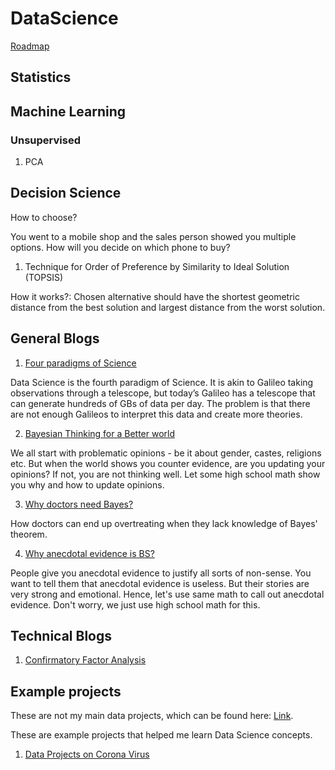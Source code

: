 # DataScience
[Roadmap](https://docs.google.com/presentation/d/1NlT3DrzPyi6k-qsVAxSYR-1G-_J618afsVAd0k4PBQc/edit?usp=sharing)
## Statistics

## Machine Learning

### Unsupervised

1. PCA

## Decision Science 

How to choose?

You went to a mobile shop and the sales person showed you multiple options. How will you decide on which phone to buy?

1. Technique for Order of Preference by Similarity to Ideal Solution (TOPSIS)

How it works?: Chosen alternative should have the shortest geometric distance from the best solution and largest distance from the worst solution.



## General Blogs
1. [Four paradigms of Science](https://dsaikrishna.wordpress.com/2021/08/29/four-paradigms-of-science/)

Data Science is the fourth paradigm of Science. It is akin to Galileo taking observations through a telescope, but today’s Galileo has a telescope that can generate hundreds of GBs of data per day. The problem is that there are not enough Galileos to interpret this data and create more theories.

2. [Bayesian Thinking for a Better world](https://d-saikrishna.github.io/Blogs/Anviksiki/bayesian-thinking.html)

 We all start with problematic opinions - be it about gender, castes, religions etc. But when the world shows you counter evidence, are you updating your opinions? If not, you are not thinking well. Let some high school math show you why and how to update opinions.

3. [Why doctors need Bayes?](https://d-saikrishna.github.io/Blogs/Anviksiki/bayes-doctor.html)

How doctors can end up overtreating when they lack knowledge of Bayes' theorem. 

4. [Why anecdotal evidence is BS?](https://d-saikrishna.github.io/Blogs/Anviksiki/anecdotal-bs.html)

 People give you anecdotal evidence to justify all sorts of non-sense. You want to tell them that anecdotal evidence is useless. But their stories are very strong and emotional. Hence, let's use same math to call out anecdotal evidence. Don't worry, we just use high school math for this.

## Technical Blogs

1. [Confirmatory Factor Analysis](https://medium.com/civicdatalab/identifying-flood-preparedness-factors-using-factor-analysis-fb4f20ebfd4b)


## Example projects
These are not my main data projects, which can be found here: [Link](https://d-saikrishna.github.io/Data/index.html).

These are example projects that helped me learn Data Science concepts.

1.  [Data Projects on Corona Virus](https://github.com/d-saikrishna/DataScience/Projects/COVID-19)


